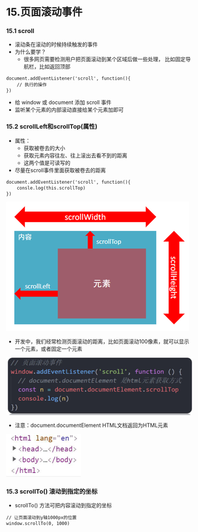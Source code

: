 # 15.页面滚动事件

### 15.1 scroll
- 滚动条在滚动的时候持续触发的事件
- 为什么要学？
    - 很多网页需要检测用户把页面滚动到某个区域后做一些处理， 比如固定导航栏，比如返回顶部

```
document.addEventListener('scroll', function(){
    // 执行的操作
})
```

- 给 window 或 document 添加 scroll 事件
- 监听某个元素的内部滚动直接给某个元素加即可


### 15.2 scrollLeft和scrollTop(属性)
- 属性：
    - 获取被卷去的大小
    - 获取元素内容往左、往上滚出去看不到的距离
    - 这两个值是可读写的
- 尽量在scroll事件里面获取被卷去的距离

```
document.addEventListener('scroll', function(){
    consle.log(this.scrollTop)
})
```

![alt text](image-25.png)

- 开发中，我们经常检测页面滚动的距离，比如页面滚动100像素，就可以显示一个元素，或者固定一个元素

![alt text](image-26.png)


- 注意：document.documentElement  HTML文档返回为HTML元素

![alt text](image-27.png)

### 15.3 scrollTo() 滚动到指定的坐标

- scrollTo() 方法可把内容滚动到指定的坐标

```
// 让页面滚动到y轴1000px的位置
window.scrollTo(0, 1000)
```